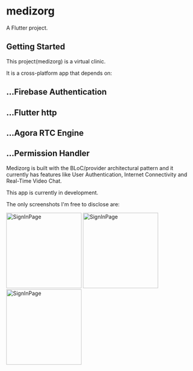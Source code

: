 # medizorg

A Flutter project.

## Getting Started
This project(medizorg) is a virtual clinic.

It is a cross-platform app that depends on: 
## ...Firebase Authentication
## ...Flutter http
## ...Agora RTC Engine
## ...Permission Handler

Medizorg is built with the BLoC/provider architectural pattern and it currently has features like
User Authentication, Internet Connectivity and Real-Time Video Chat.

This app is currently in development.

The only screenshots I'm free to disclose are:

<img src="https://github.com/onumengine/medizorg/tree/master/lib/appScreenshots/signinform.png" alt="SignInPage" width="200">
<img src="https://github.com/onumengine/medizorg/tree/master/lib/appScreenshots/signupform.png" alt="SignInPage" width="200">
<img src="https://github.com/onumengine/medizorg/tree/master/lib/appScreenshots/homepage.png" alt="SignInPage" width="200">
